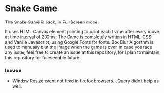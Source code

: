 # Snake Game

The Snake Game is back, in Full Screen mode!

It uses HTML Canvas element painting to paint each frame after every move at time interval of 200ms. The Game is completely written in HTML, CSS and Vanilla Javascript, using Google Fonts for fonts. Box Blur Algorithm is used to manually blur the image when the game is over. In case you face any issue, feel free to create an issue at this repository, for I plan to maintain this repository  for foreseeable future.

### Issues
- Window Resize event not fired in firefox browsers. JQuery didn't help as well.